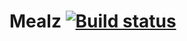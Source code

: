 # Mealz [![Build status](https://build.appcenter.ms/v0.1/apps/8379a0ae-f0a8-4bb2-8a72-7ce34df251a9/branches/main/badge)](https://appcenter.ms)
